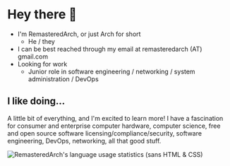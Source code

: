 # Hey there 👋

- I'm RemasteredArch, or just Arch for short
    - He / they
- I can be best reached through my email at remasteredarch (AT) gmail.com
- Looking for work
    - Junior role in software engineering / networking / system administration / DevOps

## I like doing...

A little bit of everything, and I'm excited to learn more! I have a fascination for consumer and enterprise computer hardware, computer science, free and open source software licensing/compliance/security, software engineering, DevOps, networking, all that good stuff.

![RemasteredArch's language usage statistics (sans HTML & CSS)](https://github-readme-stats.vercel.app/api/top-langs/?username=remasteredarch&hide=html,css&layout=compact&theme=holi)
